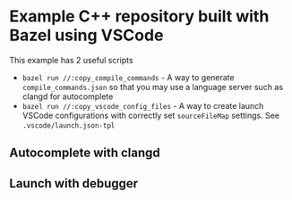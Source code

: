 # Example C++ repository built with Bazel using VSCode

This example has 2 useful scripts

* `bazel run //:copy_compile_commands` - A way to generate `compile_commands.json` so that you may use a language server such as clangd for autocomplete
* `bazel run //:copy_vscode_config_files` - A way to create launch VSCode configurations with correctly set `sourceFileMap` settings. See `.vscode/launch.json-tpl`

## Autocomplete with clangd

## Launch with debugger
